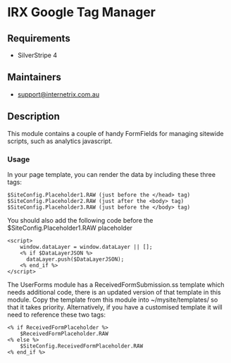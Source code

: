 # IRX Google Tag Manager

## Requirements

* SilverStripe 4

## Maintainers

* support@internetrix.com.au

## Description

This module contains a couple of handy FormFields for managing sitewide scripts, such as analytics javascript.

### Usage

In your page template, you can render the data by including these three tags:

	$SiteConfig.Placeholder1.RAW (just before the </head> tag)
	$SiteConfig.Placeholder2.RAW (just after the <body> tag)
	$SiteConfig.Placeholder3.RAW (just before the </body> tag)
	
You should also add the following code before the $SiteConfig.Placeholder1.RAW placeholder

    <script>
        window.dataLayer = window.dataLayer || [];
        <% if $DataLayerJSON %>
          dataLayer.push($DataLayerJSON);
        <% end_if %>
    </script>

The UserForms module has a ReceivedFormSubmission.ss template which needs additional code, there is an updated version of that template in this module. Copy the template from this module into ~/mysite/templates/ so that it takes priority. Alternatively, if you have a customised template it will need to reference these two tags: 

	<% if ReceivedFormPlaceholder %>
		$ReceivedFormPlaceholder.RAW
	<% else %>
		$SiteConfig.ReceivedFormPlaceholder.RAW
	<% end_if %>

